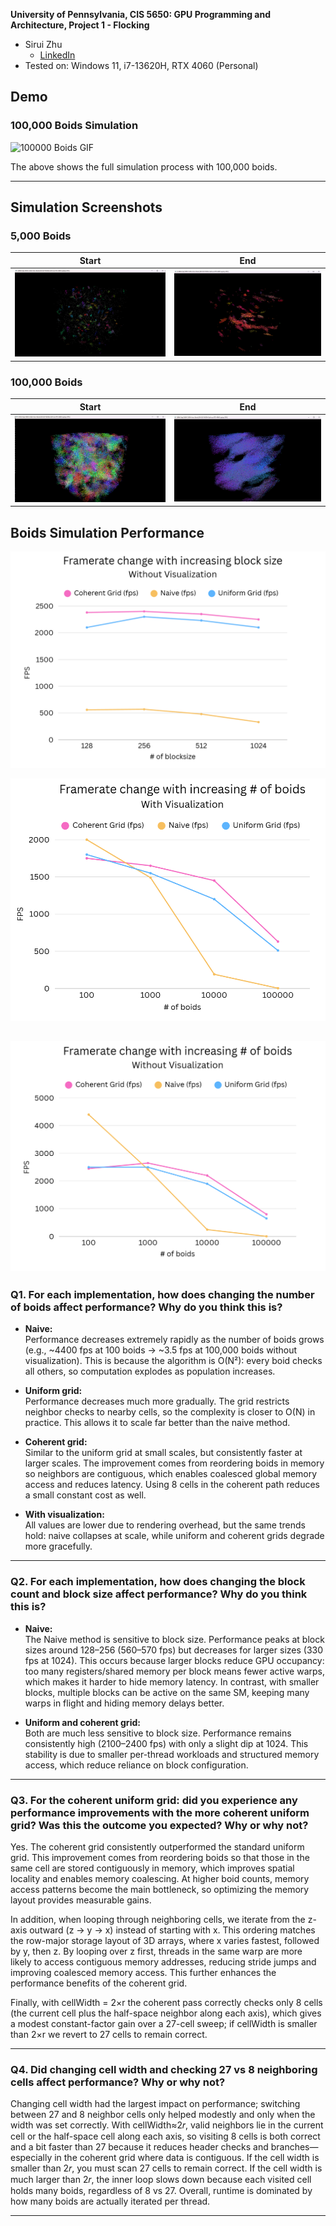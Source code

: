 **University of Pennsylvania, CIS 5650: GPU Programming and Architecture,
Project 1 - Flocking**

* Sirui Zhu
  * [LinkedIn](https://www.linkedin.com/in/sirui-zhu-28a24a260/)
* Tested on: Windows 11, i7-13620H, RTX 4060 (Personal)

## Demo

### 100,000 Boids Simulation
![100000 Boids GIF](from_start_to_end.gif)

The above shows the full simulation process with 100,000 boids.

---

## Simulation Screenshots

### 5,000 Boids
| Start | End |
|-------|-----|
| ![5000 Start](5000start.png) | ![5000 End](5000end.png) |

### 100,000 Boids
| Start | End |
|-------|-----|
| ![100000 Start](100000start.png) | ![100000 End](100000end.png) |

## Boids Simulation Performance 
![Framerate vs Boids (without visualization)](Boids_without_visualization.png)

![Framerate vs Boids (with visualization)](Boids_with_visualization.png)

![Framerate vs Blocksize (without visualization)](Blocksize.png)
---

### Q1. For each implementation, how does changing the number of boids affect performance? Why do you think this is?

- **Naive:**  
  Performance decreases extremely rapidly as the number of boids grows (e.g., ~4400 fps at 100 boids → ~3.5 fps at 100,000 boids without visualization). This is because the algorithm is O(N²): every boid checks all others, so computation explodes as population increases.

- **Uniform grid:**  
  Performance decreases much more gradually. The grid restricts neighbor checks to nearby cells, so the complexity is closer to O(N) in practice. This allows it to scale far better than the naive method. 

- **Coherent grid:**  
  Similar to the uniform grid at small scales, but consistently faster at larger scales. The improvement comes from reordering boids in memory so neighbors are contiguous, which enables coalesced global memory access and reduces latency. Using 8 cells in the coherent path reduces a small constant cost as well.

- **With visualization:**  
  All values are lower due to rendering overhead, but the same trends hold: naive collapses at scale, while uniform and coherent grids degrade more gracefully.

---

### Q2. For each implementation, how does changing the block count and block size affect performance? Why do you think this is?

- **Naive:**  
  The Naive method is sensitive to block size. Performance peaks at block sizes around 128–256 (560–570 fps) but decreases for larger sizes (330 fps at 1024). This occurs because larger blocks reduce GPU occupancy: too many registers/shared memory per block means fewer active warps, which makes it harder to hide memory latency. In contrast, with smaller blocks, multiple blocks can be active on the same SM, keeping many warps in flight and hiding memory delays better.

- **Uniform and coherent grid:**  
  Both are much less sensitive to block size. Performance remains consistently high (2100–2400 fps) with only a slight dip at 1024. This stability is due to smaller per-thread workloads and structured memory access, which reduce reliance on block configuration.

---

### Q3. For the coherent uniform grid: did you experience any performance improvements with the more coherent uniform grid? Was this the outcome you expected? Why or why not?

Yes. The coherent grid consistently outperformed the standard uniform grid. This improvement comes from reordering boids so that those in the same cell are stored contiguously in memory, which improves spatial locality and enables memory coalescing. At higher boid counts, memory access patterns become the main bottleneck, so optimizing the memory layout provides measurable gains.  

In addition, when looping through neighboring cells, we iterate from the z-axis outward (z → y → x) instead of starting with x. This ordering matches the row-major storage layout of 3D arrays, where x varies fastest, followed by y, then z. By looping over z first, threads in the same warp are more likely to access contiguous memory addresses, reducing stride jumps and improving coalesced memory access. This further enhances the performance benefits of the coherent grid.

Finally, with cellWidth = 2×r the coherent pass correctly checks only 8 cells (the current cell plus the half-space neighbor along each axis), which gives a modest constant-factor gain over a 27-cell sweep; if cellWidth is smaller than 2×r we revert to 27 cells to remain correct.

---

### Q4. Did changing cell width and checking 27 vs 8 neighboring cells affect performance? Why or why not?

Changing cell width had the largest impact on performance; switching between 27 and 8 neighbor cells only helped modestly and only when the width was set correctly. With 
cellWidth≈2𝑟, valid neighbors lie in the current cell or the half-space cell along each axis, so visiting 8 cells is both correct and a bit faster than 27 because it reduces header checks and branches—especially in the coherent grid where data is contiguous. If the cell width is smaller than 2𝑟, you must scan 27 cells to remain correct. If the cell width is much larger than 2𝑟, the inner loop slows down because each visited cell holds many boids, regardless of 8 vs 27. Overall, runtime is dominated by how many boids are actually iterated per thread.

---